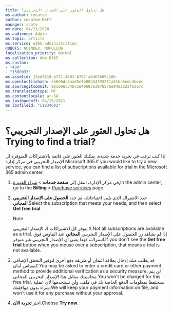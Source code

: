 ```yaml
---
title: هل تحاول العثور على الإصدار التجريبي؟
ms.author: cmcatee
author: cmcatee-MSFT
manager: scotv
ms.date: 04/21/2020
ms.audience: Admin
ms.topic: article
ms.service: o365-administration
ROBOTS: NOINDEX, NOFOLLOW
localization_priority: Normal
ms.collection: Adm_O365
ms.custom:
- "488"
- "1500033"
ms.assetid: 12edf610-e7f1-4693-b767-a8d67b09c10b
ms.openlocfilehash: eb6d6dc4aad5e5b00b34f93211a51ba6edcdbeec
ms.sourcegitcommit: 8bc60ec34bc1e40685e3976576e04a2623f63a7c
ms.translationtype: MT
ms.contentlocale: ar-SA
ms.lasthandoff: 04/15/2021
ms.locfileid: "51834682"
---
```

# <a name="trying-to-find-a-trial"></a><span data-ttu-id="969d2-102">هل تحاول العثور على الإصدار التجريبي؟</span><span class="sxs-lookup"><span data-stu-id="969d2-102">Trying to find a trial?</span></span>

<span data-ttu-id="969d2-103">إذا كنت ترغب في تجربة خدمة جديدة، يمكنك العثور على قائمة بالاشتراكات المتوفرة لل الإصدار التجريبي في مركز إدارة Microsoft 365.</span><span class="sxs-lookup"><span data-stu-id="969d2-103">If you would like to try a new service, you can find a list of subscriptions available for trial in the Microsoft 365 admin center.</span></span>
  
1. <span data-ttu-id="969d2-104">في مركز الإدارة، انتقل إلى **صفحة خدمات** \> [شراء الفوترة.](https://go.microsoft.com/fwlink/p/?linkid=868433)</span><span class="sxs-lookup"><span data-stu-id="969d2-104">In the admin center, go to the **Billing** \> [Purchase services](https://go.microsoft.com/fwlink/p/?linkid=868433) page.</span></span>

2. <span data-ttu-id="969d2-105">حدد الاشتراك الذي يلبي احتياجاتك، ثم حدد  **الحصول على الإصدار التجريبي المجاني**.</span><span class="sxs-lookup"><span data-stu-id="969d2-105">Select the subscription that meets your needs, and then select  **Get free trial**.</span></span>

    > [!NOTE]
    > <span data-ttu-id="969d2-106">لا تتوفر كل الاشتراكات ك الإصدار التجريبي.</span><span class="sxs-lookup"><span data-stu-id="969d2-106">Not all subscriptions are available as a trial.</span></span> <span data-ttu-id="969d2-107">إذا لم تشاهد زر الحصول على الإصدار التجريبي **المجاني** عند الماوس فوق اشتراك، فهذا يعني أن الإصدار التجريبي غير متوفر.</span><span class="sxs-lookup"><span data-stu-id="969d2-107">If you don't see the **Get free trial** button when you mouse over a subscription, that means a trial is not available.</span></span>
  
3. <span data-ttu-id="969d2-108">قد يطلب منك إدخال بطاقة ائتمان أو طريقة دفع أخرى لتوفير التحقق الإضافي كمقياس أمان.</span><span class="sxs-lookup"><span data-stu-id="969d2-108">You may be asked to enter a credit card or other payment method to provide additional verification as a security measure.</span></span> <span data-ttu-id="969d2-109">لن يتم محاسبتك مقابل هذا الإصدار التجريبي المجاني.</span><span class="sxs-lookup"><span data-stu-id="969d2-109">You won't be charged for this free trial.</span></span> <span data-ttu-id="969d2-110">سنحتفظ بمعلومات الدفع الخاصة بك في ملف، ولن نستخدمها لأي عملية شراء بدون موافقتك.</span><span class="sxs-lookup"><span data-stu-id="969d2-110">We will keep your payment information on file, and won't use it for any purchase without your approval.</span></span>

4. <span data-ttu-id="969d2-111">اختر **تجربة الآن**.</span><span class="sxs-lookup"><span data-stu-id="969d2-111">Choose **Try now**.</span></span>